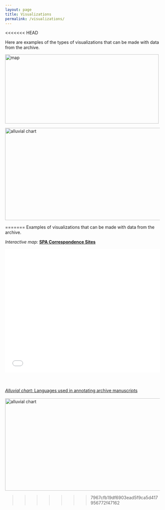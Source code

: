 ```yaml
---
layout: page
title: Visualizations
permalink: /visualizations/
---
```

<<<<<<< HEAD

Here are examples of the types of visualizations that can be made with data from the archive.






<a href="http://arcg.is/1Xv1HL">
<img src="../img/map1.jpg" style="width:500px;height:225;" title="map" alt="map">
</a>


<a href="../img/alluvial.jpg"><img src="../img/alluvial.jpg" style="width:800px;height:300;" title="alluvial chart" alt="alluvial chart">
</a>

=======
Examples of visualizations that can be made with data from the archive.

<!-- _Interactive map:_ __[SPA Correspondence Sites](http://arcg.is/vOTC8)__
<style>.embed-container {position: relative; padding-bottom: 80%; height: 0; max-width: 100%;} .embed-container iframe, .embed-container object, .embed-container iframe{position: absolute; top: 0; left: 0; width: 100%; height: 100%;} small{position: absolute; z-index: 40; bottom: 0; margin-bottom: -15px;}</style><div class="embed-container"><iframe width="500" height="400" frameborder="0" scrolling="no" marginheight="0" marginwidth="0" title="Correspondence Sites" src="//www.arcgis.com/apps/Embed/index.html?webmap=527e9d78086740968ed21600e92c84ba&extent=-37.5293,14.1377,65.6543,71.9793&zoom=true&previewImage=false&scale=true&disable_scroll=true&theme=light"></iframe></div> -->

_Interactive map:_ __[SPA Correspondence Sites](http://arcg.is/vOTC8)__
<a href="http://arcg.is/1Xv1HL">

<style>.embed-container {position: relative; padding-bottom: 80%; height: 0; max-width: 100%;} .embed-container iframe, .embed-container object, .embed-container iframe{position: absolute; top: 0; left: 0; width: 100%; height: 100%;} small{position: absolute; z-index: 40; bottom: 0; margin-bottom: -15px;}</style><div class="embed-container"><iframe width="500" height="400" frameborder="0" scrolling="no" marginheight="0" marginwidth="0" title="Correspondence Sites" src="//columbia.maps.arcgis.com/apps/Embed/index.html?webmap=527e9d78086740968ed21600e92c84ba&extent=-31.8604,31.9532,59.9854,64.8868&zoom=true&previewImage=false&scale=true&legendlayers=true&disable_scroll=true&theme=light"></iframe></div>

<br><br>
_Alluvial chart:_ Languages used in annotating archive manuscripts
 <a href="http://arcg.is/1Xv1HL"> <br><br>
<a href="../img/alluvialEditShrp.jpg"><img src="../img/alluvial.jpg" style="width:800px;height:300;" title="alluvial chart" alt="alluvial chart">
</a>


>>>>>>> 7967cfb19df6903ead5f9ca5d417956772f47162
<!--
<a href="../img/ProkStamp.jpeg">
<img src="../img/ProkStamp.jpeg"  title="Hi! It's me, Serge!" alt="stamp"/>
</a>
-->
